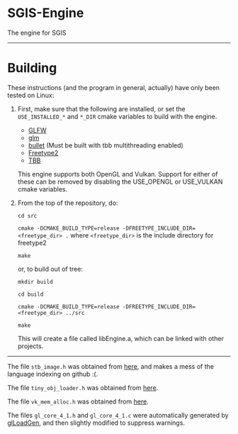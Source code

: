 # SGIS-Engine
The engine for SGIS

---
# Building

These instructions (and the program in general, actually) have only been tested on Linux:

1. First, make sure that the following are installed, or set the `USE_INSTALLED_*` and `*_DIR` cmake variables to build with the engine.
	* [GLFW](http://www.glfw.org)
	* [glm](https://glm.g-truc.net)
	* [bullet](https://github.com/bulletphysics/bullet3) (Must be built with tbb multithreading enabled)
	* [Freetype2](https://www.freetype.org/)
	* [TBB](https://www.threadingbuildingblocks.org/)

	This engine supports both OpenGL and Vulkan. Support for either of these can be removed by disabling the USE_OPENGL or USE_VULKAN cmake variables.

2. From the top of the repository, do:

	`cd src`

	`cmake -DCMAKE_BUILD_TYPE=release -DFREETYPE_INCLUDE_DIR=<freetype_dir> .` where `<freetype_dir>` is the include directory for freetype2

	`make`

	or, to build out of tree:

	`mkdir build`

	`cd build`

	`cmake -DCMAKE_BUILD_TYPE=release -DFREETYPE_INCLUDE_DIR=<freetype_dir> ../src`

	`make`

	This will create a file called libEngine.a, which can be linked with other projects.

---
The file `stb_image.h` was obtained from [here](https://github.com/nothings/stb), and makes a mess of the language indexing on github :(.

The file `tiny_obj_loader.h` was obtained from [here](https://github.com/syoyo/tinyobjloader).

The file `vk_mem_alloc.h` was obtained from [here](https://github.com/GPUOpen-LibrariesAndSDKs/VulkanMemoryAllocator).

The files `gl_core_4_1.h` and `gl_core_4_1.c` were automatically generated by [glLoadGen](https://bitbucket.org/alfonse/glloadgen/wiki/Home), and then slightly modified to suppress warnings.

